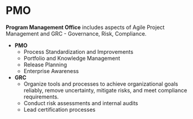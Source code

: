 # PMO

**Program Management Office** includes aspects of Agile Project Management and GRC - Governance, Risk, Compliance.

* **PMO**
  * Process Standardization and Improvements
  * Portfolio and Knowledge Management
  * Release Planning
  * Enterprise Awareness
* **GRC**
  * Organize tools and processes to achieve organizational goals reliably, remove uncertainty, mitigate risks, and meet compliance requirements.&#x20;
  * Conduct risk assessments and internal audits&#x20;
  * Lead certification processes
